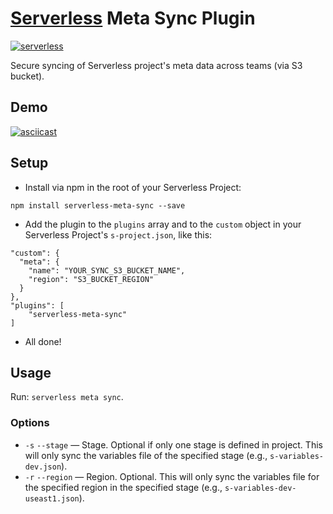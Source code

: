 # [Serverless](http://serverless.com/) Meta Sync Plugin

[![serverless](http://public.serverless.com/badges/v3.svg)](http://www.serverless.com)

Secure syncing of Serverless project's meta data across teams (via S3 bucket).

## Demo
[![asciicast](https://asciinema.org/a/40566.png)](https://asciinema.org/a/40566)

## Setup

* Install via npm in the root of your Serverless Project:
```
npm install serverless-meta-sync --save
```

* Add the plugin to the `plugins` array and to the `custom` object in your Serverless Project's `s-project.json`, like this:

```
"custom": {
  "meta": {
    "name": "YOUR_SYNC_S3_BUCKET_NAME",
    "region": "S3_BUCKET_REGION"
  }
},
"plugins": [
    "serverless-meta-sync"
]
```

* All done!

## Usage
Run: `serverless meta sync`.

### Options
* `-s` `--stage` — Stage. Optional if only one stage is defined in project. This will only sync the variables file of the specified stage (e.g., `s-variables-dev.json`).
* `-r` `--region` — Region. Optional. This will only sync the variables file for the specified region in the specified stage (e.g., `s-variables-dev-useast1.json`).

